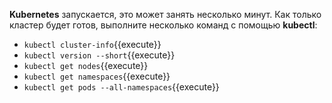 **Kubernetes** запускается, это может занять несколько минут.
Как только кластер будет готов, выполните несколько команд с помощью **kubectl**:

- `kubectl cluster-info`{{execute}}
- `kubectl version --short`{{execute}}
- `kubectl get nodes`{{execute}}
- `kubectl get namespaces`{{execute}}
- `kubectl get pods --all-namespaces`{{execute}}
